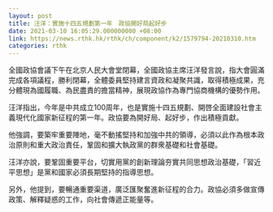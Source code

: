 ```yaml
---
layout: post
title: 汪洋：實施十四五規劃第一年　政協開好局起好步
date: 2021-03-10 16:05:29.000000000 +08:00
link: https://news.rthk.hk/rthk/ch/component/k2/1579794-20210310.htm
categories: rthk
---
```


全國政協會議下午在北京人民大會堂閉幕，全國政協主席汪洋發言說，指大會圓滿完成各項議程，勝利閉幕，全體委員堅持建言資政和凝聚共識，取得積極成果，充分體現為國履職、為民盡責的擔當精神，展現政協作為專門協商機構的優勢作用。

汪洋指出，今年是中共成立100周年，也是實施十四五規劃、開啓全面建設社會主義現代化國家新征程的第一年。政協要為開好局、起好步，作出積極貢獻。

他強調，要築牢重要陣地，毫不動搖堅持和加強中共的領導，必須以此作為根本政治原則和重大政治責任，鞏固和擴大執政黨的群衆基礎和社會基礎。

汪洋亦說，要鞏固重要平台，切實用黨的創新理論夯實共同思想政治基礎，「習近平思想」是黨和國家必須長期堅持的指導思想。

另外，他提到，要暢通重要渠道，廣泛匯聚奮進新征程的合力。政協必須多做宣傳政策、解釋疑惑的工作，向社會傳遞正能量等。
